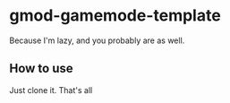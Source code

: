 # gmod-gamemode-template
Because I'm lazy, and you probably are as well.

## How to use
Just clone it. That's all